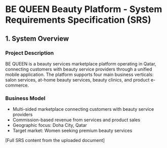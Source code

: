 # BE QUEEN Beauty Platform - System Requirements Specification (SRS)

## 1. System Overview

### Project Description
BE QUEEN is a beauty services marketplace platform operating in Qatar, connecting customers with beauty service providers through a unified mobile application. The platform supports four main business verticals: salon services, at-home beauty services, beauty clinics, and product e-commerce.

### Business Model
- Multi-sided marketplace connecting customers with beauty service providers
- Commission-based revenue from services and product sales
- Geographic focus: Doha City, Qatar
- Target market: Women seeking premium beauty services

[Full SRS content from the uploaded document]

